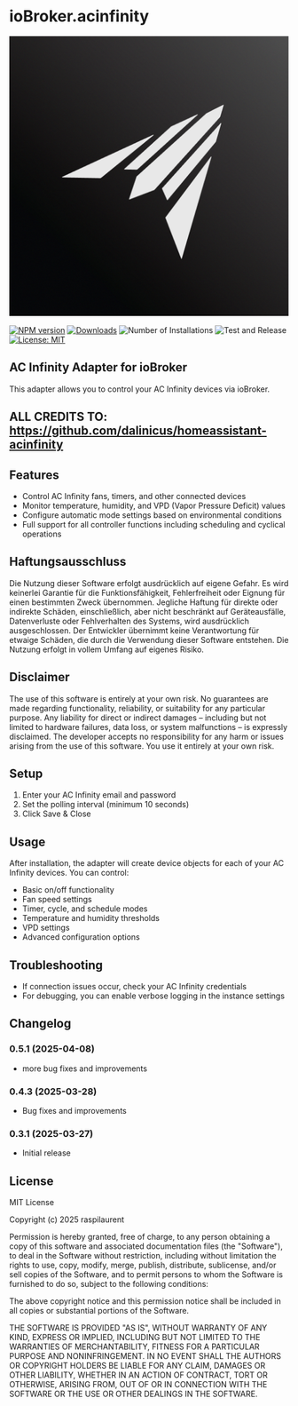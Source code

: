 # ioBroker.acinfinity

![Logo](admin/acinfinity.png)

[![NPM version](https://img.shields.io/npm/v/iobroker.acinfinity.svg)](https://www.npmjs.com/package/iobroker.acinfinity)
[![Downloads](https://img.shields.io/npm/dm/iobroker.acinfinity.svg)](https://www.npmjs.com/package/iobroker.acinfinity)
![Number of Installations](https://iobroker.live/badges/acinfinity-installed.svg)
![Test and Release](https://github.com/DEIN_USERNAME/ioBroker.acinfinity/workflows/Test%20and%20Release/badge.svg)
[![License: MIT](https://img.shields.io/badge/License-MIT-yellow.svg)](https://opensource.org/licenses/MIT)

## AC Infinity Adapter for ioBroker

This adapter allows you to control your AC Infinity devices via ioBroker.

## ALL CREDITS TO: https://github.com/dalinicus/homeassistant-acinfinity

## Features

* Control AC Infinity fans, timers, and other connected devices
* Monitor temperature, humidity, and VPD (Vapor Pressure Deficit) values
* Configure automatic mode settings based on environmental conditions
* Full support for all controller functions including scheduling and cyclical operations

## Haftungsausschluss

Die Nutzung dieser Software erfolgt ausdrücklich auf eigene Gefahr. Es wird keinerlei Garantie für die Funktionsfähigkeit, Fehlerfreiheit oder Eignung für einen bestimmten Zweck übernommen.
Jegliche Haftung für direkte oder indirekte Schäden, einschließlich, aber nicht beschränkt auf Geräteausfälle, Datenverluste oder Fehlverhalten des Systems, wird ausdrücklich ausgeschlossen.
Der Entwickler übernimmt keine Verantwortung für etwaige Schäden, die durch die Verwendung dieser Software entstehen. Die Nutzung erfolgt in vollem Umfang auf eigenes Risiko.

## Disclaimer

The use of this software is entirely at your own risk. No guarantees are made regarding functionality, reliability, or suitability for any particular purpose.
Any liability for direct or indirect damages – including but not limited to hardware failures, data loss, or system malfunctions – is expressly disclaimed.
The developer accepts no responsibility for any harm or issues arising from the use of this software. You use it entirely at your own risk.


## Setup

1. Enter your AC Infinity email and password
2. Set the polling interval (minimum 10 seconds)
3. Click Save & Close

## Usage

After installation, the adapter will create device objects for each of your AC Infinity devices. You can control:

* Basic on/off functionality
* Fan speed settings
* Timer, cycle, and schedule modes
* Temperature and humidity thresholds
* VPD settings
* Advanced configuration options

## Troubleshooting

* If connection issues occur, check your AC Infinity credentials
* For debugging, you can enable verbose logging in the instance settings

## Changelog

### 0.5.1 (2025-04-08)
* more bug fixes and improvements

### 0.4.3 (2025-03-28)
* Bug fixes and improvements

### 0.3.1 (2025-03-27)
* Initial release

## License

MIT License

Copyright (c) 2025 raspilaurent

Permission is hereby granted, free of charge, to any person obtaining a copy
of this software and associated documentation files (the "Software"), to deal
in the Software without restriction, including without limitation the rights
to use, copy, modify, merge, publish, distribute, sublicense, and/or sell
copies of the Software, and to permit persons to whom the Software is
furnished to do so, subject to the following conditions:

The above copyright notice and this permission notice shall be included in all
copies or substantial portions of the Software.

THE SOFTWARE IS PROVIDED "AS IS", WITHOUT WARRANTY OF ANY KIND, EXPRESS OR
IMPLIED, INCLUDING BUT NOT LIMITED TO THE WARRANTIES OF MERCHANTABILITY,
FITNESS FOR A PARTICULAR PURPOSE AND NONINFRINGEMENT. IN NO EVENT SHALL THE
AUTHORS OR COPYRIGHT HOLDERS BE LIABLE FOR ANY CLAIM, DAMAGES OR OTHER
LIABILITY, WHETHER IN AN ACTION OF CONTRACT, TORT OR OTHERWISE, ARISING FROM,
OUT OF OR IN CONNECTION WITH THE SOFTWARE OR THE USE OR OTHER DEALINGS IN THE
SOFTWARE.
